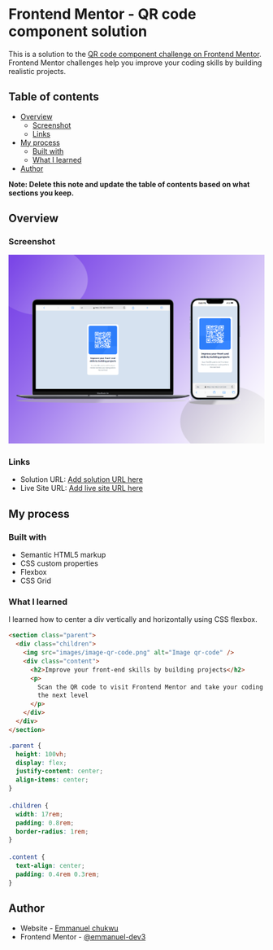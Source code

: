 # Frontend Mentor - QR code component solution

This is a solution to the [QR code component challenge on Frontend Mentor](https://www.frontendmentor.io/challenges/qr-code-component-iux_sIO_H). Frontend Mentor challenges help you improve your coding skills by building realistic projects.

## Table of contents

- [Overview](#overview)
  - [Screenshot](#screenshot)
  - [Links](#links)
- [My process](#my-process)
  - [Built with](#built-with)
  - [What I learned](#what-i-learned)
- [Author](#author)

**Note: Delete this note and update the table of contents based on what sections you keep.**

## Overview

### Screenshot

![Design preview for QR code component](qrcode-preview.png)

### Links

- Solution URL: [Add solution URL here](https://your-solution-url.com)
- Live Site URL: [Add live site URL here](https://emmanuel-dev3.github.io/qr-code-component-main/)

## My process

### Built with

- Semantic HTML5 markup
- CSS custom properties
- Flexbox
- CSS Grid

### What I learned

I learned how to center a div vertically and horizontally using CSS flexbox.

```html
<section class="parent">
  <div class="children">
    <img src="images/image-qr-code.png" alt="Image qr-code" />
    <div class="content">
      <h2>Improve your front-end skills by building projects</h2>
      <p>
        Scan the QR code to visit Frontend Mentor and take your coding skills to
        the next level
      </p>
    </div>
  </div>
</section>
```

```css
.parent {
  height: 100vh;
  display: flex;
  justify-content: center;
  align-items: center;
}

.children {
  width: 17rem;
  padding: 0.8rem;
  border-radius: 1rem;
}

.content {
  text-align: center;
  padding: 0.4rem 0.3rem;
}
```

## Author

- Website - [Emmanuel chukwu](https://emmanuel-dev3.github.io/qr-code-component-main/)
- Frontend Mentor - [@emmanuel-dev3](https://www.frontendmentor.io/profile/emmanuel-dev3)
